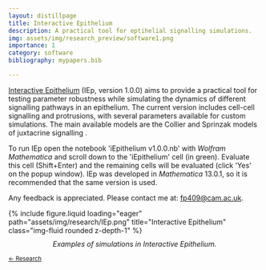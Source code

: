 ```yaml
---
layout: distillpage
title: Interactive Epithelium
description: A practical tool for eptihelial signalling simulations.
img: assets/img/research_preview/software1.png
importance: 1
category: software
bibliography: mypapers.bib

---
```

<!---<sub>[← Research](/projects/)</sub>-->

[Interactive Epithelium](https://github.com/fberkemeier/Notch-Delta-Coupling) (IEp, version 1.0.0) aims to provide a practical tool for testing parameter robustness while simulating the dynamics of different signalling pathways in an epithelium. The current version includes cell-cell signalling and protrusions, with several parameters available for custom simulations. The main available models are the Collier and Sprinzak models of juxtacrine signalling <d-cite key="collier1996pattern,binshtok2018modeling"></d-cite>.

To run IEp open the notebook 'iEpithelium v1.0.0.nb' with _Wolfram Mathematica_ and scroll down to the 'iEpithelium' cell (in green). Evaluate this cell (Shift+Enter) and the remaining cells will be evaluated (click 'Yes' on the popup window). IEp was developed in _Mathematica_ 13.0.1, so it is recommended that the same version is used.

Any feedback is appreciated. Please contact me at: [fp409@cam.ac.uk](mailto:fp409@cam.ac.uk).


<div class="row">
    <div class="col-sm mt-3 mt-md-0">
        {% include figure.liquid loading="eager" path="assets/img/research/IEp.png" title="Interactive Epithelium" class="img-fluid rounded z-depth-1" %}
        <div class="caption" style="text-align: center; font-style: italic; margin-top: 10px;">
            Examples of simulations in Interactive Epithelium.
        </div>
    </div>
</div>

<sub>[← Research](/projects/)</sub>